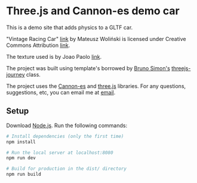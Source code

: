 # Three.js and Cannon-es demo car

This is a demo site that adds physics to a GLTF car.

"Vintage Racing Car" [link](https://skfb.ly/o8wJy) by Mateusz Woliński 
is licensed under Creative Commons Attribution
[link](http://creativecommons.org/licenses/by/4.0/). 

The texture used is by Joao Paolo [link](https://3dtextures.me/).

The project was built using template's borrowed by [Bruno Simon's](https://github.com/brunosimon)
[threejs-journey](https://threejs-journey.com/) class.

The project uses the [Cannon-es](https://pmndrs.github.io/cannon-es/docs/index.html)
and [three.js](https://threejs.org/) libraries. For any questions, suggestions, etc,
you can email me at [email](chrysovalantis.constantinou@gmail.com).

## Setup
Download [Node.js](https://nodejs.org/en/download/).
Run the following commands:

``` bash
# Install dependencies (only the first time)
npm install

# Run the local server at localhost:8080
npm run dev

# Build for production in the dist/ directory
npm run build
```
